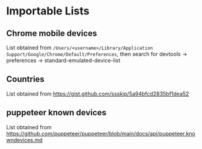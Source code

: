 # Importable Lists

## Chrome mobile devices
List obtained from `/Users/<username>/Library/Application Support/Google/Chrome/Default/Preferences`, then search for devtools -> preferences -> standard-emulated-device-list

## Countries
List obtained from https://gist.github.com/ssskip/5a94bfcd2835bf1dea52

## puppeteer known devices
List obtained from https://github.com/puppeteer/puppeteer/blob/main/docs/api/puppeteer.knowndevices.md
